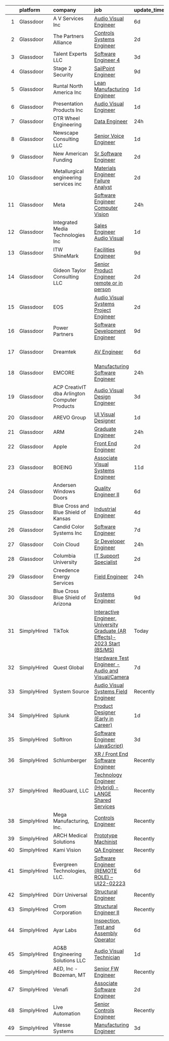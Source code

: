 

|    | platform    | company                                       | job                                                                                                                                                                                                                                                                                                                                                                                                                                                                                                                                                                                                                                                                                                                                                                                                                                                                                                                                                                                                                                                                                                                                                                                                                                                                                                                                                                                                                                                                    | update_time   | location                      |
|---:|:------------|:----------------------------------------------|:-----------------------------------------------------------------------------------------------------------------------------------------------------------------------------------------------------------------------------------------------------------------------------------------------------------------------------------------------------------------------------------------------------------------------------------------------------------------------------------------------------------------------------------------------------------------------------------------------------------------------------------------------------------------------------------------------------------------------------------------------------------------------------------------------------------------------------------------------------------------------------------------------------------------------------------------------------------------------------------------------------------------------------------------------------------------------------------------------------------------------------------------------------------------------------------------------------------------------------------------------------------------------------------------------------------------------------------------------------------------------------------------------------------------------------------------------------------------------|:--------------|:------------------------------|
|  1 | Glassdoor   | A V Services Inc                              | [Audio Visual Engineer](https://www.glassdoor.com/partner/jobListing.htm?pos=114&ao=1110586&s=58&guid=0000018345285ea0a2f06776bddd475f&src=GD_JOB_AD&t=SR&vt=w&ea=1&cs=1_c1d536db&cb=1663312617578&jobListingId=1008129307230&cpc=4269A4BF187C94B7&jrtk=3-0-1gd2ignmbm6q7801-1gd2ignmsirmo800-2a7bfff1fc116e56--6NYlbfkN0D_KRozbKJx95I3LRYgbj09bqBDFeyQG4s8tCOB31p2DCPAHPKx1fXpC33zRnxGAag_ortyyIgN1_kFA30q0r7Mzb_nDV2PchiUtL_XdM-xdVBIE-l45PqmDeEfDbiz6qyWQ7Mjp1DsPCMuHlOfH_q5YOxX-NeFZAJavQLKEN1SICJ4EXHJB3c9HxTY2bRnokrxd6QWpT5YycTr4IC7a0ufso9tiQbVoiK0Sv5SqqPSGuU3ac7zno-LFliGikQ4_4yqujKXHHk0psuI7uYrDh-U-b2MYoj9afOPQB86iAr_SWT2uoThTFy1Fqd-xQR5pvJKKcSsW8nzMpOsKreCC6HXC8b5ldL9ys0wcc5KfuqbNtLizpTb6unR67td4BOZVBBYfYqcn-iLmXg5p27G033x-d4typnAwzIQiVXxMHBwTeZ0Yhl2uldHwb1NsoQk7S7WlTlB_jcHWO7sZ_BovY3P4aALglE1g9yQV6pSIu5Lru9HWydZ4yVDBNugAZX8vPgd5n7Mixk1FQ%3D%3D)                                                                                                                                                                                                                                                                                                                                                                                                                                                                                                                                                                                           | 6d            | New York, NY                  |
|  2 | Glassdoor   | The Partners Alliance                         | [Controls Systems Engineer](https://www.glassdoor.com/partner/jobListing.htm?pos=101&ao=1110586&s=58&guid=0000018345285ea0a2f06776bddd475f&src=GD_JOB_AD&t=SR&vt=w&ea=1&cs=1_6bb26ae8&cb=1663312617577&jobListingId=1008136484979&cpc=FF2AE9B2CFBCD1AF&jrtk=3-0-1gd2ignmbm6q7801-1gd2ignmsirmo800-ca1d792030e36cf7--6NYlbfkN0DksfkfloR-ejVfFFzaV9PB3Bj-n2NQxsth8NlLRip-SgC-t7wy7PiGNdrPxorX_ZKVBgq5gxrqgzwGG1P2QRsY-CQCWxHrBAMWtQKaqtgnqzi5SWRD7Dl91y3VAdTAHRo4QCL9x7NxUvaBR_z6JmUVNueB8kOpQyAoLBPe_-OOXPJXLBPHEzAraX-1Sz--0ze58ie9gotRSGyshxC40dTunHCS5L3pyqS4Fs9eLxc_KO5lVJUo3FEZyi8zjk33feFwA7fiBfCVv6iga_lN6jYZ_ZSqHO6obMn7gsZXhP00UcfqPrlbYPQ8wWF6p3rR19i7VH7WhjCj4-5r_BIx7wYdf0ZK8b5-DFpgTI0oCDcdUFsSc2YAJvVdFulAZQsCftasa01bq_r8-ErChshmj0SqjAD-cBN2y5RXT1kE4ZnQ31S6RuJeoIqM_LUI9BUvQFI1w1d0sdkWN7VjVdMsvzr9Qnk2SPgjmVf-HvNGaLeV5L-rqnv1jfBreZckvoifDmubNMZK8IFd114jFHpHg7dz)                                                                                                                                                                                                                                                                                                                                                                                                                                                                                                                                                                                   | 2d            | Convent, LA                   |
|  3 | Glassdoor   | Talent Experts LLC                            | [Software Engineer 4](https://www.glassdoor.com/partner/jobListing.htm?pos=109&ao=1110586&s=58&guid=0000018345285ea0a2f06776bddd475f&src=GD_JOB_AD&t=SR&vt=w&ea=1&cs=1_7720c411&cb=1663312617578&jobListingId=1008134167488&cpc=B1198376F5A4F1A9&jrtk=3-0-1gd2ignmbm6q7801-1gd2ignmsirmo800-f55f5ec6684b3bd3--6NYlbfkN0APToHrk7ILONyRglvlT3LJMO76dZGJsKlG8WQjsY8CqzJJDeCOMXQiMmhBodGTpJyjRD408nbRL1nAF-JrrKFe6dmAiou0uVKK70dHZgl8aRe7WxONW7Y4yeoV-VHBwaTYmMWQmYA_E9wqFRZ-hqeLnY-swB7yhtcE4L0kPc93NFHeimL-fPu1GrgmBSoJ39tr2TECQkdwF1sqgtx8fQaok9DHPaYbeX1qAUhCfimbe2QZbFTVIcdVD9iBSqbcw4Vqvz8-VYqEIV_-hupxDVy-RHV5gPXxkZAbXfIDtVuf0uebnUyhZtjG4ktAGna2V14dl2j9CQ2V7BTsnE31ucBaEcgRU4ohy_qcIw4nZxzEFwUR-qSCLQQNUP1VN6Dd0kyyX4dnSHqWp2j9gq0BjBu6jIi-TlIrC3WVO7GtkNFAr14ZSCtTAKek8NQlQA7r18QvmmeXbaSPq6KANm7pO5lE3AvJNvRgnAn42LrJ4c9ZTLcXOfkRBeMS0J_y3lgAEOiJZON-XDIIKw%3D%3D)                                                                                                                                                                                                                                                                                                                                                                                                                                                                                                                                                                                             | 3d            | San Diego, CA                 |
|  4 | Glassdoor   | Stage 2 Security                              | [SailPoint Engineer](https://www.glassdoor.com/partner/jobListing.htm?pos=111&ao=1110586&s=58&guid=0000018345285ea0a2f06776bddd475f&src=GD_JOB_AD&t=SR&vt=w&ea=1&cs=1_e2bc3d68&cb=1663312617578&jobListingId=1008122108192&cpc=D975E6D323D47586&jrtk=3-0-1gd2ignmbm6q7801-1gd2ignmsirmo800-ab52e1fe7014b250--6NYlbfkN0A8T88lZYuzf-YiSocU980sXMNm8VYjkAjpTeJrhsXZBo5azuizjI5jDhn4NeyRL-DWMQZMu4xJQ5l7A6741QzoSK_bKV8uZMTRXsP6FYiybRrntL91jxXSP0VTeicyFcD6kJSww4hA0lorlDb8qW9GgVuiVIoLkqh2Xe1m9KGqmL7OKOrAd9lg6m1u-1S80-wdpWYOWrkpjkrM7v_qHW4dcPDKOrhBjhnuRmZFn6x7H2eEZSY0rULqnTNTuD35bboG64aTmV4zU28nRSlepIAgxR4y19t-iFIUaaLluol3vhZ427KRQ_UDN9WAetZI3kzdliOIhZMvztUARIyZPPgTBQTdrOzBvvfBAzzjcSZ9Hs4yWrF0bFEyxamGFWWkN-dH7T5i1qhtkK-OsFKPbnyYRh7qjIKQYaoNPD1OTKlDzfwffrc0EKARdqbMpJyis52xG5-qjbJmFNyB7x_39H2ozdn3aQmw10IG8rW2z7M2Jq6sS88mEXNynvI_-X51L5_zJUbP3etsfEr-lhok-Y-EpaLO1OTsKjkoACsVvS6ddw%3D%3D)                                                                                                                                                                                                                                                                                                                                                                                                                                                                                                                                                              | 9d            | Remote                        |
|  5 | Glassdoor   | Runtal North America  Inc                     | [Lean Manufacturing Engineer](https://www.glassdoor.com/partner/jobListing.htm?pos=120&ao=1110586&s=58&guid=0000018345285ea0a2f06776bddd475f&src=GD_JOB_AD&t=SR&vt=w&ea=1&cs=1_e34a2882&cb=1663312617579&jobListingId=1008139734327&cpc=9C938E8DE9AD6C02&jrtk=3-0-1gd2ignmbm6q7801-1gd2ignmsirmo800-bca3f1a39bfabc67--6NYlbfkN0Cd5ZvLdai7cR0fypH5_WiGezUQesq24dbKuF0ly35ya7XTnX1N3U-qY1dHjj2tvc40RlTHybOKmHpHb5buEpSJRXYirjbmMWFiSsVNAdBVr8ec7WF60LdSTeKW24DEqJ3fRmXJi8aW-lmAYC1kLOQbBsNZyma60IHSnyTHDy6ASmMVQxjhNVzyaB0V-goUCqiA54ZUNv2OiGz1map7zjAySLtTMgjTG2SMYudhM6VuDzx9EtQdbvFR5S-ZPGxJsRSZYQTqC4sb4ylEqZLbNe6PXzRKSVqEwwSQiQhovJH4zGV2e8YOvPX7-RZsR4NXppfnqecFJyicvA5vfFZPpdzF37WrA4pqjzxxgvjUW1YuU1qTs9fw-BzAvlxj5j-FpWS_Q2YMx2aeZw4MRe7dq5UVyI3C_EZOqcbZUFaXUO5EeJCxbIDqxRQYRG3bXyZHED-7DSPZPCTBF6_nwkYsLmLdDHVUyRkZAY8Qm0SH5kMnm-mRZvbJmGP4ATWv7AeujiU-VZU4WTvb1g%3D%3D)                                                                                                                                                                                                                                                                                                                                                                                                                                                                                                                                                                                     | 1d            | Haverhill, MA                 |
|  6 | Glassdoor   | Presentation Products Inc                     | [Audio Visual Engineer](https://www.glassdoor.com/partner/jobListing.htm?pos=106&ao=1110586&s=58&guid=0000018345285ea0a2f06776bddd475f&src=GD_JOB_AD&t=SR&vt=w&ea=1&cs=1_de8e323a&cb=1663312617578&jobListingId=1008139747241&cpc=A6F0E0205751D875&jrtk=3-0-1gd2ignmbm6q7801-1gd2ignmsirmo800-c7d6d51eb7e45860--6NYlbfkN0DukAwDndutArnS8OT3znlJ-TW2KpK_7rZjO0LfXc6UVMwJqLdD1YJP8SDRF_NHwyxts_RCsiaT-Z86VeDUyE0hHOmBfzCBXE-SSidI87TkG3eIlDjidjWDLii0-bPzX49fxqwVr3h-RjXRUZ6oLVfujI85f79Zxnkcm2YBIb2jTy5SOnbDNyzA-930Z3QPEDAvB_HvRNZxu3y_5Ms8lE1m37ZPqmpmZslZdFeNd8UHQLFSdCZZpmOhX3TWK_aJNhIOofnFOXsdMJx63hPbQfFpqqFPeZlQ8IsMNyQKEBMjLUFQP4bLaQawySu4PcCLYcN2fpJEYtxDPw6PefU-NEjGrqV5mH7RV61DvS2GaE8gMadWkLmoD0uTiPH4hlqj7SuYuVeZU2OAJ-v0Z5sd3tr7ZfcPZqxsBaeY4Fy6n20kxlAE664_SW4-bKvdYZDS4IG5ZAvq4OowJKH0aFUkCHbmwCcBIOjyySP-z2dE6EAPqbJYerNqxppSodK7P9hpiHVOVCqScgtdMg%3D%3D)                                                                                                                                                                                                                                                                                                                                                                                                                                                                                                                                                                                           | 1d            | New York, NY                  |
|  7 | Glassdoor   | OTR Wheel Engineering                         | [Data Engineer](https://www.glassdoor.com/partner/jobListing.htm?pos=116&ao=1110586&s=58&guid=0000018345285ea0a2f06776bddd475f&src=GD_JOB_AD&t=SR&vt=w&ea=1&cs=1_03603f58&cb=1663312617579&jobListingId=1008142302717&cpc=878687325D2A5CC7&jrtk=3-0-1gd2ignmbm6q7801-1gd2ignmsirmo800-f06c1edbec61e26b--6NYlbfkN0APToHrk7ILONyRglvlT3LJMO76dZGJsKlG8WQjsY8CqyctU8l7pwUlBlkW4CLXeh66AQSRL2POvYyMnB2cOHsf8tRrHFBR2l3fWzH5-6sZBE6uQJYCkYQU46EzD4dKEr7eZdIZJDuWSB49fQaOf-LdXOmhmFca2OA88Vuel59p-9VKCbSugTAqyxCCsx8Iy4EzLbyX52KsSt0SZUOaNxG3CrCWh0cjXIGukVfM5PpVYjWA6eu6zF7Mb1CGF6tIX10Oawa1_gRgDdsYH_vzRelEj1iFCLsAVnf4iHpJVKn9IS56_mIy9MHWYUvY_BcDEgg8-B5lRERmoV-liOqREyZI4p0w24o9JCCI_64MN_uPXTkeiZThHxt5OuyMdGaKsEdRvVQY2o9lxwbjW5_54bNKpwNrqc-rssrZj4EzYi9p21DR0cuGGf18vcfS4HQqvl_SMiilAzPcIzABi4b1sYuu8BpbRHsAJEBV2lh2J044ohY9X7gMoWME37hr3NKDr_H3rRgOn956JA%3D%3D)                                                                                                                                                                                                                                                                                                                                                                                                                                                                                                                                                                                                   | 24h           | Rome, GA                      |
|  8 | Glassdoor   | Newscape Consulting LLC                       | [Senior Voice Engineer](https://www.glassdoor.com/partner/jobListing.htm?pos=121&ao=1110586&s=58&guid=0000018345285ea0a2f06776bddd475f&src=GD_JOB_AD&t=SR&vt=w&ea=1&cs=1_fd9d765e&cb=1663312617579&jobListingId=1008139926057&cpc=883DC43018083D9A&jrtk=3-0-1gd2ignmbm6q7801-1gd2ignmsirmo800-c5d8552bc7fce9d2--6NYlbfkN0BHIfC1zsKGIu0R3teaIu8liT7fbRNLaQeDQfcPJweUK3vTeD_DK7dP41a9__ZrFsOIw2Hv3MiJsKe7DCYAGO0XwS2FJs0uD7J_8ikW-QdTs_lVCKW-aCK2t6Bevur9ad6s6-T66nYyzS4g_qV1OgnEup4RBiz7rb1QWH-VHOsSvJytRAbDQVSF8ZonQNG6cR_A6sCWe-fB7P3rYfTQjeOWgIHI-scOB5dQ1SxWmzFaXyiQLAYH7xrezqH8g4DrsQ-Dd3xnFnijxihv2EbpQVU-_mUUKcGgIjBhv37hQIn2UsAlKy4WlMfzsp3R1ngOE7mPsc9BReUZ2TTBrngVQCChw-KX3tJKrUVOoM1JNuKO-YLDhaGyHgXuzK-eh4m_26tAgxFdySeXbxZuiBSlT9qx3qnUn-qglNcsw5Ud3KdwjGBJTctZGsMuFcaApCpq9zBs9hdm9-oUplksZa3eQEBrReKLtsa00YQwjoqSiFt5DElpByqHziVPGIj_loDltwBxQE4S9dM4vA%3D%3D)                                                                                                                                                                                                                                                                                                                                                                                                                                                                                                                                                                                           | 1d            | Remote                        |
|  9 | Glassdoor   | New American Funding                          | [Sr  Software Engineer](https://www.glassdoor.com/partner/jobListing.htm?pos=128&ao=1110586&s=58&guid=0000018345285ea0a2f06776bddd475f&src=GD_JOB_AD&t=SR&vt=w&ea=1&cs=1_a0e6c60d&cb=1663312617580&jobListingId=1008136930117&cpc=39A4E8CE329AB187&jrtk=3-0-1gd2ignmbm6q7801-1gd2ignmsirmo800-911757b8bd4b4e48--6NYlbfkN0C2BFb7Ub2YUp4strrym9V3pWtjyRKtgHKt_kMzkewmGGJEved23y_kY-GSZp2akmPHQGf_sqQ9T7l9enCe72TpNrDEMVABugLuHqt7UEMCUq49GGsXZFh7ER6s6k_WIPEVrRpJEoBk2albyXAqnaWLI1VTWsSmJf9OvNfB_8vlohAxXd-rhAU34JGQzmXnZINT5CGNX_KWRgfeYH2sJzO5EM-AzEVlje3S4ZOp3sVrYjgaQB8k_cq3pKyALSOUPKEOFnk1BWo-n321voR97MVKGP4BtFponpW_Cwpvqil4rooICCTLSg1TZds4wvCRTsbCU5wUy4APgxA17Z-wli2idW12TI9FVJB9AVsAHBm46aLuXeD5jYLOYj-XmENgwajn-qJSVJmMaZJeu2t3WlG6LChnSk9KF0k16C8GDMZezCg1H2fF_gwzn1_mx1da4qIugjNlp_SyzXE-WA1nZr1yTj2lUb2v82TCJ17-crEs4Fnl48GVNgQbSsH34zWB6xhLXuKKoA-ufw%3D%3D)                                                                                                                                                                                                                                                                                                                                                                                                                                                                                                                                                                                           | 2d            | Remote                        |
| 10 | Glassdoor   | Metallurgical engineering services  inc       | [Materials Engineer   Failure Analyst](https://www.glassdoor.com/partner/jobListing.htm?pos=129&ao=1110586&s=58&guid=0000018345285ea0a2f06776bddd475f&src=GD_JOB_AD&t=SR&vt=w&ea=1&cs=1_1a098b49&cb=1663312617580&jobListingId=1008136727428&cpc=BBD63848FB84346C&jrtk=3-0-1gd2ignmbm6q7801-1gd2ignmsirmo800-fb0a70ed8939e296--6NYlbfkN0BHIfC1zsKGIu0R3teaIu8liT7fbRNLaQeDQfcPJweUKxynNxS1I3QAnlwsrwmkpKWS5rREaoIAaDJfT9YU9kC7ouXimAROHKLl2pMp-9lUIfFQaxUkeBmlokzOpspGC7sdsuGNJLt5nrw8SxfzYrXlvHLqOdyzz1kAi_cXcNNbDCyewX63_ehF4jlLQ_pzQwI8bU-iIlFLxaNBU1RYe3Y1Isnl7xs1UNNna6fKw1__YM0P8CiGV45wLtp7QopA5p36BtjVpO_g_aCyvZKpYHoECz7CZ6i21NGA_5Gg0qD9hsLPr5htNSDfW7Mx-98yCwNZKhpG2mgJU1XwXzL1KPhL652QI1rXInSaZxonL2dr2B2pGwW53od2alao787ORcety7JYbBPEsMbkjDTM6v2VheTKO-2moGDbSSM7vwm43L3PRHNyBDzHyOLpVKDL1wwAxDab81JypIleQMy7hqv9HEQg7bqzBiAVfuwPUcDvXRNHcD3RvwneSv2qT1pv3cw%3D)                                                                                                                                                                                                                                                                                                                                                                                                                                                                                                                                                                                          | 2d            | Richardson, TX                |
| 11 | Glassdoor   | Meta                                          | [Software Engineer  Computer Vision](https://www.glassdoor.com/partner/jobListing.htm?pos=130&ao=1110586&s=58&guid=0000018345285ea0a2f06776bddd475f&src=GD_JOB_AD&t=SR&vt=w&cs=1_9bba3a93&cb=1663312617580&jobListingId=1008142762144&cpc=75B6770C194DCF89&jrtk=3-0-1gd2ignmbm6q7801-1gd2ignmsirmo800-61579f315bf37275--6NYlbfkN0DYl4UJW4r1Vl7FEn6T9F-rD9lpC-0oMJVSiWjK_MGUd8e8cHXcpv6KPyjLHZEfqkVgVCssgQfI9k_P6BFMDfvlSJEKDeaVNQFxludeMnD3v_542Wq9x6Sbxhua_yb756SiwYng5I6i1QZVT4bZFagxjIif_As1C6jyjrJ1kqs97KeIzIMh-msc5TqlALOofKlgpHgOAsGyyZNlaQP4WDqZNBgxuf1rMY-eefdrvdYZNuwzvl5eFP7uII60REmuZilHftKaxYGyP7zorzfn97VJ96wtq---kdoDBkBNS3xQdgqH4eaSFOUVCWg3fBy1LYJV-cg9vdSO1q1Cp4qoqPtdFoMsTzNQ-_sdiA9y6Effjy9JQ3WQ8H2_hB9EF9uRF2k1eVMWaC84yNIPCW8vJois6u3zf1--t2VCZGpMCQkL1LTM9_BTO0jwlqNAXa1cFwJafCsdsZM510oUOCe1hzFpFicEsVb6myjsH5VKG5Zs5UrfV3-ey9AhFezten6r96vovyYu22x_oiEmFNR0t-kQfDYvnx9GPOxvH1ulvB_Qo0j1A_9A3yOpJkKLljFG39sdpICfkgR65q7E728FQjfC8AQlZ2TT5aYRYCaJr04qMf39TOgRvufMzP6-eLsLBNET7i2qc1DoMpF4igYmgsGZroYzMZgd25cyqKS01lJpmLGSy37TnYAnptFZpZku8qc_XK0cDmKFpRWBSDNIEjCkO3F1yC7_CKSwd9SQt75SdFmU-CX1mDtVcOyZ4Fz-EnQTTmnhGknkYL1AXhRpTeBRXWGuWZFGzWFBXXsqllm2a0NRVvUIkkYI-Xn8RUt4Vi78CtYrh3Ri9pmoIKUZobL0ZzAU342L_QheN0ii69D4aC0qat3blnwMJ7S0qsbnXwONN31eXa6P77KHHu_si_TTEZsvJGP6JMg52cHEwZIzEt7KeW2SbD2NQDRsD0UjuRDUyDU4HeHWdC3tDsW_Lwno9ixdZyF2WS7IMo6q8Zz6eCVyFoKQ8avxBfyOH6BZYnxdwHde7v8xAYqi0TuHrNGTTu0CCOYLjCkXjeYMzv1tjaM2Q9-h2cmNLRg1lRn54bc%3D) | 24h           | Seattle, WA                   |
| 12 | Glassdoor   | Integrated Media Technologies  Inc            | [Sales Engineer   Audio Visual](https://www.glassdoor.com/partner/jobListing.htm?pos=104&ao=1110586&s=58&guid=0000018345285ea0a2f06776bddd475f&src=GD_JOB_AD&t=SR&vt=w&ea=1&cs=1_917679ad&cb=1663312617577&jobListingId=1008139361133&cpc=CCBA650747E70D68&jrtk=3-0-1gd2ignmbm6q7801-1gd2ignmsirmo800-ab4f6b5190b22112--6NYlbfkN0ARxQ5OeCi_BiQ60ZBD1SZrmYkd3soRO5duZcUrDW6pGFCgx2K3346tHM0Gy2XsIqUqahwjGH0fAEf9lDtJ8pmrS5DcN8JnlKv3FWd1iu5Gini3x2ZoYAgnSKSJ80Jq76Qt94H0Dbl66Shz00LDcFgPa1kEEs7bY7YTN14pbn9mdaYgXskYE77heu-H_jK-BC4t8w74ihzk_hx5Y8w5wej6vVyzUGSOTBCgkWsQN3lepTzptJM9oKGVRIcGHMvI9okjnE104jK3uOWR50HZUzM_OTqmJt49pmipociEG8O6qwzzdf7fNyfXgMpIrMNp_EiHIarbkRLAl_tLYXN1qiOAw6N1TpzKun9agytc7fgtSX1j2RTFyPuUU1MmyXPz99yrVYBCZm6LMcWmPBS4uUfeRtb51h0JTRWCLaT9reDE7vLXRQAHd8YUp3-NwoWfuaG96uskJ-NxitEqONn96t67C_jnPZyF4gmoBfv4Zn_amgpqbEvU2c9DTnESuUA-HdX-16BXc4--ig%3D%3D)                                                                                                                                                                                                                                                                                                                                                                                                                                                                                                                                                                                   | 1d            | Burbank, CA                   |
| 13 | Glassdoor   | ITW ShineMark                                 | [Facilities Engineer](https://www.glassdoor.com/partner/jobListing.htm?pos=126&ao=1110586&s=58&guid=0000018345285ea0a2f06776bddd475f&src=GD_JOB_AD&t=SR&vt=w&ea=1&cs=1_badbdd79&cb=1663312617580&jobListingId=1008120376192&cpc=E509DD49A6927373&jrtk=3-0-1gd2ignmbm6q7801-1gd2ignmsirmo800-44c0b17439326c17--6NYlbfkN0DdLn5tXN_RiyJSiFodarGZFJKa8s6F6AK0THPBWp05MWFlkDe5FfH8VI1yTda2cv7r5i21vYl6A1-saS5tN1Q05MKCOARYjNPlpk1tyj7Y9sIEQGFgsN8MFSpjXA44-pStfchBBTaaSNZbaSENCGpvlKMqk9iIdO6qAWOpK2-AKZDH0dmNZ2i4sqPP4mx_wAghbw6qrtpLjAygGkS5CYcy52OWzxbs8frKdPx6FAuGV7IbbgJ55SoSGK3X87aOllAbOxQNthtNRuV5Vat63nUWXl2q-161PNT58RXJvSgBPjwqhF_o93eyvP6ERuHnZMf2Ob2ER38fjuwsaXnQTvF5DeGFLUWjL7E6_sgSsiXCNN4x6Qb-qXfneraOD1KE4Xf-ySYCRRW_Lf876i3IwZ1mLjYCcMLUBBBNY0i0Z8r7nUB9fHY97ptQBubN2ECy0TGRB09mEta8ghC2wTGtDd8jbl4Ed5afcdyYZZz9vdLBCBc1yieq2ZQdFUYI-kB3gWY%3D)                                                                                                                                                                                                                                                                                                                                                                                                                                                                                                                                                                                                           | 9d            | Newburyport, MA               |
| 14 | Glassdoor   | Gideon Taylor Consulting LLC                  | [Senior Product Engineer  remote or in person ](https://www.glassdoor.com/partner/jobListing.htm?pos=113&ao=1110586&s=58&guid=0000018345285ea0a2f06776bddd475f&src=GD_JOB_AD&t=SR&vt=w&ea=1&cs=1_52b1865b&cb=1663312617578&jobListingId=1008137953336&cpc=117F6BB3C9C96699&jrtk=3-0-1gd2ignmbm6q7801-1gd2ignmsirmo800-00c9eade5a4053a8--6NYlbfkN0BxkLIcfe0oqaYINownie861a0BJtkzmJW-WyGv8J0JYDbpMcxnd0oD99bFsaUlfYOQZdc8J_npvZ3yodIRPJU77tYJfB5u3vrKZ6zcU5hbGyNj6P-QINrL82crm5eXCBtOeWW7dU_nRWB9DDeuLQRqq0xk9mBSSvMACNHjIuDD-kVF-EIy42tHVDewHNGEq7dNweDZY0XhEbFbz_tGn4bGq4fqCAPYWONqPrud3QOrlAuLPqpswh6Gt0dCJ4CgdcBt9qMDl9oggZAHJp8D--MrSjRflvO_qwdaMkRvB-Zlbqj7XyaYPV__dourkN1K3RFnCSgeDWc3uhYvGfcL0gnq3zN3odpG2FKwsZpJhlqk0EBPTBFQlYHbOVp6epYr-KGiVFAmtS5bnBYqsQQBMPJ6Wwssr9xEnR9KGIrFyWoCKxMKzMjCVVATsRqWeMsmf-JY9Rqvq8bIF50UeApVPnq6aN60cCQW3DRywYne2pDs6Kxn1UdLNf0tl9hVm_EDypjc01i-xsHT6w%3D%3D)                                                                                                                                                                                                                                                                                                                                                                                                                                                                                                                                                                   | 2d            | Remote                        |
| 15 | Glassdoor   | EOS                                           | [Audio Visual Systems Project Engineer](https://www.glassdoor.com/partner/jobListing.htm?pos=115&ao=1110586&s=58&guid=0000018345285ea0a2f06776bddd475f&src=GD_JOB_AD&t=SR&vt=w&ea=1&cs=1_88e1eb27&cb=1663312617579&jobListingId=1008136840642&cpc=A65DF3A704A48F9B&jrtk=3-0-1gd2ignmbm6q7801-1gd2ignmsirmo800-4ef2b9dd316fca73--6NYlbfkN0CPuFK2nZOxfoNNJY0Pao8GxSWpION7uy0983NRRg9RKDewEfDB7qPLIZAMCI42lkd6N_5WXGdFnNbFqM-OuPYduSEK7o68pabo9_EIBa41Jv1g-JMA31s86jHCmmTm4qW0k0SSLSSZkgOIsfOv_fT8zZqsWcdhBTXnPdv2DiJ118snvTZVU_FfPw6Jo1PBFl0ONfQDlafjmkkb479BjRg8PF5X6i49XF6agyKGBlqQRZ5JqX8Z49aZgID7LI4KwtkJ2IqaD1wW1uS6G_YXJQOBX4Jl5C88jsVRkAp13itlWee-8UlYcHFbUdmGbjBJkRQQj_o0O82Ds0oGttnlwQaNUG-Qg-Oe3u92FJ-MibiTU4gm_myP2KD8Mf0anrPGXkQhdGboMWjiWtNLTEOnWdqCG_yF-sBDkmsJWJVuKGhkVasmColR_X8woMROenlTMdCKJCV6GkkGIw%3D%3D)                                                                                                                                                                                                                                                                                                                                                                                                                                                                                                                                                                                                                                           | 2d            | New York, NY                  |
| 16 | Glassdoor   | Power Partners                                | [Software Development Engineer](https://www.glassdoor.com/partner/jobListing.htm?pos=105&ao=1110586&s=58&guid=0000018345285ea0a2f06776bddd475f&src=GD_JOB_AD&t=SR&vt=w&ea=1&cs=1_4bb3324c&cb=1663312617577&jobListingId=1008120869642&cpc=9D1C543B31F9F76B&jrtk=3-0-1gd2ignmbm6q7801-1gd2ignmsirmo800-297563a73a778cfb--6NYlbfkN0AS3oPsAAmCngCu4U51_2RxXyfS7TdWOFtWPOafNW52Iz1HeQVGuvsYhOTRnkdDf2J4R3A3SdYIMSQEf8kbKJrJ1tVY4EDC2UIDkbfMMQ9906ui83gB7mxnmz_9kTti5bYpmfRgI9P8vPdXGaq7S7sFtpE9jyP96Uw3A60ReTpw1pOM6wXP0plp2ViVwarc8a70xYPhn0rcFW2ieNqNgzp-Ux89AEqm-BDKtwnHA1uCTjRSQkxfN2jrCrlYUHBzLHcxT_NYfnuji4vZcUfcy43DboyLxJ_IsgLnprny3oZN-HAI0prS-NbwqL31qMNMzph53F-u5B9R8IZv7I83uw4PHz49U0m5IEflPgOF4n-bVvmVLU77J0qfRFo486ZkiNIkuu0JVNmdLY4wyChRv7ZnFXnbqZspM9Fmm980BqfhMiCItgkX2rdGylUInhDYVwMKdz7zfbFz9aRe4tBRQBIKNNAZTIaXzQ19cbefoszzLzoxhD5P44ilHk1qkoticHSoW6QoMl-8PmEFH4osaj0M)                                                                                                                                                                                                                                                                                                                                                                                                                                                                                                                                                                               | 9d            | Athens, GA                    |
| 17 | Glassdoor   | Dreamtek                                      | [AV Engineer](https://www.glassdoor.com/partner/jobListing.htm?pos=122&ao=1110586&s=58&guid=0000018345285ea0a2f06776bddd475f&src=GD_JOB_AD&t=SR&vt=w&ea=1&cs=1_21ec546d&cb=1663312617579&jobListingId=1008128319710&cpc=88C71AD61D38E582&jrtk=3-0-1gd2ignmbm6q7801-1gd2ignmsirmo800-e93c37cabcb657c7--6NYlbfkN0DmE15CTgcGMh7aLs0K4L1vkmWCYcqqPsBCfgDMCdQhnIn6a0L3CsQ2TclzMHLDmuF0lYeriLsHxtx5mC1VtgpyoJLsD0nia0jpi02q9IkZ1Hea-vLCKPei7KEfifH_Or2U0zp0agN8V4Z8IpLK3I8Pr8m-A2nXYmib-vmheUeb4WB-wb7VMGrI0SXX9I95vbDduDvEbdUrMEbBxLJbfq-6erL_u3IvsghJ5BK6WHwYR1jkPLB8dbCOKf87pSoTNvoR6UuvMvU1-rzWg6mwHH7PMaWHdhmIq6cDQXrZS9D9_zD4dEsvFyhsIdMH-l1_kDkMcKpwVPqst70JEkFWi0-zI0EFJ6i0UeWaSLPUxhvE4alPmQzDmpyh6VZSTyR7O66IrYl_wAjBSx_bZl8egj8sMOUVZ8zmpRZTugZIYTm3f7eJojlzZOUFFvE-5wnwobp_D-MZrIkYkR8w8I-BQZOknjJID4w32DWVVPNoGS_6LJ2ydsfn7PUJ)                                                                                                                                                                                                                                                                                                                                                                                                                                                                                                                                                                                                                                 | 6d            | San Francisco, CA             |
| 18 | Glassdoor   | EMCORE                                        | [Manufacturing Software Engineer](https://www.glassdoor.com/partner/jobListing.htm?pos=119&ao=1110586&s=58&guid=0000018345285ea0a2f06776bddd475f&src=GD_JOB_AD&t=SR&vt=w&ea=1&cs=1_7958667a&cb=1663312617579&jobListingId=1008142672676&cpc=FFA730268E216A27&jrtk=3-0-1gd2ignmbm6q7801-1gd2ignmsirmo800-7d94a2a9171890b5--6NYlbfkN0DPtK1Tt4MaF0vg6-jTajUIUyXdvN7hKsPXvAqjnu4aCjCUfCmPPqpGMsKhUiVzMONUIkisjKx2P1xm11Z1r-I01Zkflv3TQKlHiJR9vtpI3F17ApMonD7AryDTWFDGB3xU8cnGTFOaAni855GASUXsRyqMCTeyw4MdoxDvMMvglua2fisVhZNM_lsYMWImOZ36QBtCaVA5K8wuDwsr9IQ2f4xiOJSEy-eQvfT9yTGrWbINzTGgckzlPa-I05mRpoQcNDntS8h171oygW4mqhFA56AHlfX17GSYstBd_J4_uguh6Fj4LepoGNRMEgdub4HmpAQgOp8NpfwYwX411hgCfprGodPPu-_qTPGIhiZb3jK-T6NqjIeLhrwW8XBP2A0sagu0NTc7Gu8G_H63_1uyn0Rkr1_zgJotuLnZIXZiJ3o8HZBHxVpJJlbpyN-rt7kCjsq3F31VF7m6OqzASyEUR5jCGjBeaNC1VefPbUyFqSQonPhtUK_hGYDMfirJk04j1CLkNgNydA%3D%3D)                                                                                                                                                                                                                                                                                                                                                                                                                                                                                                                                                                                 | 24h           | Tinley Park, IL               |
| 19 | Glassdoor   | ACP CreativIT dba Arlington Computer Products | [Audio Visual Design Engineer](https://www.glassdoor.com/partner/jobListing.htm?pos=107&ao=1110586&s=58&guid=0000018345285ea0a2f06776bddd475f&src=GD_JOB_AD&t=SR&vt=w&ea=1&cs=1_f51e9b11&cb=1663312617578&jobListingId=1008133889447&cpc=93E38780B6DA0368&jrtk=3-0-1gd2ignmbm6q7801-1gd2ignmsirmo800-87a6c70ceb70d479--6NYlbfkN0AxVP0RIoyxo1SC0YQSoS5eZrDZuYKD_VQPSAwc6ExuF4ild8vIemN3XsgbuLOdflE6XvLkPjzrgf2GFdpOAPSllgYSRPlkLtdgYTyZ2dkQH3sjGTbK9jLk3jS6-l5ZxH-jUYvOmJgGDjnaupmE46_LX4awuvx7imPdype28nLAQ0s05MRADPg6ZPY89fozAwyYbzMeZ8Ru9faPaBLWkEwQ4ygwaNLe4b1I3cSfQiTXxoKkU-plHyv5H5c6PfCSbGuATml8cvZcz6WalmxukZYwNWmvHzdAyU4UtaEgws9fTwQeXKoZT5r59dExAYa2-6HT09qelUe-MwI4t_QDWt9ZcA98V5mxUYxpwUN7Fs5SHORHBJgOA-YavoeF3rolmjYf8uTkqBV0g_WccsAb3LCFPhkN5-z5YU5mFcr_wQxG-WaseIiUGzkIxx8UKlUwJhC3inwau2YP7Ti6P7cBRboq6RgQqYLLCRyYyGAHZD33g--vncLieZ__nBXGIveaO6wE_1MzIu4JQQ%3D%3D)                                                                                                                                                                                                                                                                                                                                                                                                                                                                                                                                                                                    | 3d            | Buffalo Grove, IL             |
| 20 | Glassdoor   | AREVO Group                                   | [UI Visual Designer](https://www.glassdoor.com/partner/jobListing.htm?pos=102&ao=1110586&s=58&guid=0000018345285ea0a2f06776bddd475f&src=GD_JOB_AD&t=SR&vt=w&ea=1&cs=1_308e2f47&cb=1663312617577&jobListingId=1008139782334&cpc=8795CF9063CD573D&jrtk=3-0-1gd2ignmbm6q7801-1gd2ignmsirmo800-09cb5fbe91300c7e--6NYlbfkN0BCLW45RZuRc772PykXY_iXs7CHdsEvuP3whbuRYvlLzUPBgski3_CRPHCklom68OsOg44Yj3MDtF75NEExsJSqVGvHT9UJ3TsYQpGqoA--RGO67Dbf5as1BcATX9IQbrsfAbGz9pAsupXmp9GdshoA5iLPOWqjSwjItMdoRnjNWhjRVdnRKu356wxDDya7Tr2FL9ZnpQHH4rJ6UYMV78Hmvopk85qS1YDnNcRfDGQ2ELSiqwo-SVm9yImx0NycB_0fzpEzQJum57l3DgHAHQLiX_jBzon-wWq7EC97ft0C7SauHHz2qk19liAd3ciXyNUALXxQVh3GHTzgXMMJCY_lGLiq_zuZYFIA6SAdch-Q2X-e8vWMOCTEZ-S59cX4aMq25mPPv1GfL0PpZWqbu0U7lzcGAr7CT1e1NTxNjq_mJ5RfPieeu7oU78L_NGzDlbkfK5gn9sAR_ngjD-Oajiw2KXWEd9H6Gi8-EMjq7tVvYuuCWTpr9s7HLfhUTsr-Qtj0T0gu_1V06w%3D%3D)                                                                                                                                                                                                                                                                                                                                                                                                                                                                                                                                                                                              | 1d            | Remote                        |
| 21 | Glassdoor   | ARM                                           | [Graduate Engineer](https://www.glassdoor.com/partner/jobListing.htm?pos=124&ao=1110586&s=58&guid=0000018345285ea0a2f06776bddd475f&src=GD_JOB_AD&t=SR&vt=w&cs=1_5af3701e&cb=1663312617579&jobListingId=1008141994999&cpc=0FE1F5EA2BC84A01&jrtk=3-0-1gd2ignmbm6q7801-1gd2ignmsirmo800-ac5b07f227ed174e--6NYlbfkN0BgJnowPS_nFa6JvbNw1Ud-JjG_6nenis8YkFjCtkUlxoHXLw2_bm5yT8xmAj-JAcWUfbGN7nu6-LhRgIT1mEfb-mWBXood-v1rbMSNgrtKXebde6rqEIpGpDwKOcYmC8RVNHVSyyFo399m1Fo1y67MhqODRdbQxtbjl_mfn7bUtXWE9QAqPfKq4_7Yya7PPo01qIioyqoy8BpmolqqzsrGjBkl_lcJhY98h8tiIWiTBLeTMzPhyFjU8EPf-cpFW5lx8P-NqiaEGL3eU2iR5NcI7WkdHpl6325S8GRto6d77z-eH6FJ_vxzmgyEAbuiRqAO0l2mDh8Q8JzDquPHKIhCYuDHNZiBp0c6T7uQqKuokZZmWaWViFIvsO23LJVtIcE3UU6-xaxNm6pJYHMd6U30LQg4U8Wm0v8dOUEo7pZqWFUgEMrR9thAHwD6JQLS_tg%3D)                                                                                                                                                                                                                                                                                                                                                                                                                                                                                                                                                                                                                                                                                  | 24h           | Austin, TX                    |
| 22 | Glassdoor   | Apple                                         | [Front End Engineer](https://www.glassdoor.com/partner/jobListing.htm?pos=127&ao=1110586&s=58&guid=0000018345285ea0a2f06776bddd475f&src=GD_JOB_AD&t=SR&vt=w&cs=1_8eb10f62&cb=1663312617580&jobListingId=1008135855772&cpc=F41FEAB56D215062&jrtk=3-0-1gd2ignmbm6q7801-1gd2ignmsirmo800-5d7824a13151fa61--6NYlbfkN0BvKrLyj5gPmtZO9T8euul8TCxuuKNOtzRJOomxnwSEodTz2Bc-sPZlC5mDe-NOaJjhdP3bz6mfLQJ91K7tBE-y27bWa_X9lEXCL_UvqGjwHmodBnxXP3yh3urhNWf2g0RgSzL6i2IsEvlehhLVOutBytH-uLlpIBBLxBUcZNGwOB9tz0yjv9Vsl0kSPvL_8WzU525XNMzEn5EnDrC3qpSCtXdf4GFecduIZBoJVOp2JBHl1foGpd-prPA3TC1S5Qcy4ekN0-rGywOP82-lgdeK9aYSRPQa0ivpX3xvzwyJoQP3dUYvU5y2qHreZ0amaVDoW5E-jCMqDBdffk7vUSQb1Rq4EMvdKkg0CSa08iJA8ziOMvCWYeahVwKZHaJQ1oS76lyrQ6Yy4rCz9r_aXoA2xlQMdI-BdFvqv96w04U_p6KAHtKJPh7fCwxyCdpEfVz4jO7z1Mq6tjmLL0EDGcmk1O2IzJPQaJDeXSJCcZ0RDbLHM1RBsPTrEHQhN2EfEbn71rYHD00wRSg1I3edyC6FHiZz_tdHxnyBzZBWES9SI6OjFWFrEIE0h7-Sx80L5_fjmlrNPtGD5BlzFqxsI43kekwZrauPDtvQSWfqJrG1jVMl-JZuLIy_00eC3mHFWpsw5ZFQnNG5CKw3s2cVTEkcTbWFMBys1G04sP6RofJhJcBgioyUhYy_b6Lz7ZvQK0qulKuuLueYdrvCPoaXB-lnlhguC7ZJ3E-sj05n0p_TGjSJvY0kEmOKD4JBYHU1OnmBRseiV8ZWF-aqL8BQoRGm_mO-NreXHfmuMYxff3CymeMp2PgpAVDBikateBduFFZuCrDDANSVXL_ALd3JgxwwMkoaf9GyGHN9MksbbBZbqYOhC9qk9aTcK5tacTstdhZsQt7DSIvQpbJiKexw3YUALKcBCEl_YnBGyXF0PE1-RQWzDs1azegX8B2z5tJZEww%3D)                                                                                                                                                 | 2d            | San Diego, CA                 |
| 23 | Glassdoor   | BOEING                                        | [Associate Visual Systems Engineer](https://www.glassdoor.com/partner/jobListing.htm?pos=117&ao=1110586&s=58&guid=0000018345285ea0a2f06776bddd475f&src=GD_JOB_AD&t=SR&vt=w&cs=1_94e8b553&cb=1663312617578&jobListingId=1008117325555&cpc=967BF0C4231BAF98&jrtk=3-0-1gd2ignmbm6q7801-1gd2ignmsirmo800-dfdd83bed666b00b--6NYlbfkN0BddK4H-tsabPiX3BvkwhvbvP4OkLNzlRX6egXJy9Hb11ERhvpR4KXHN3-YJ1CHJCLoDqKwL-_pleygcEkoU2GItkRaNa_SSeMINdXIaI9hp_v6ELuikY1hI8_vaBm7BRCZ9wqoryMnCoCeOi3ty7EhYxt3PBBfLHt-X2jb6bW-E9XgLZvhJXdXvQufa8OF8K6Qjd5FmQfWnzxhs5Xqg3UWmWk1XuOlHrHLMVWJ9BKxY-tMXw5ewXzyGtDZAaOKfv8Y52bs8oSY8BVnAhYtdSO6COVqM6WmpM2ca1lCv42bUhKJPuW4CkqJdT3c8RHFFFZ-WTnyK1b3VJspd47UIDkb5cuVwfusPV8mExoyeVKzdC-gSznGvwDol8WsBcwaMNZT3OLihX96MTHWK_l3ByLoph7PjAE3gMshq3DJiK2_TvAJiDObJN9frvNahvaH6Jo%3D)                                                                                                                                                                                                                                                                                                                                                                                                                                                                                                                                                                                                                                                                  | 11d           | Hazelwood, MO                 |
| 24 | Glassdoor   | Andersen Windows   Doors                      | [Quality Engineer II](https://www.glassdoor.com/partner/jobListing.htm?pos=118&ao=1110586&s=58&guid=0000018345285ea0a2f06776bddd475f&src=GD_JOB_AD&t=SR&vt=w&ea=1&cs=1_9831a68b&cb=1663312617579&jobListingId=1008129838216&cpc=E12678FCBA555788&jrtk=3-0-1gd2ignmbm6q7801-1gd2ignmsirmo800-6908198269f6d7f1--6NYlbfkN0Dte28aQAfUpweqhmo21E9FsAqBBZpsb5Q7puxuCGpXvSZeJQF0NLv3oLg0VSr6tJKVYRt9LQiOqAcV8avC7YXGdkUwLkR0tPy7PDBhwF9sOMyGuZcC2U2IcltWrudZKhp_uV38v8eUDPwwc3Z3e4gmtVGZTPq82tibJUCVMmtsyRmVqwWKyM9y6matUERBwi1dysBXGajLdl_7j2-smlvKGfTBFpxFkxrlYYzFq4YMyZ-oWgFMRkoDKClOB_VFJUcVCwn6Laumaf_ErINSXd5OHVlI2h_1_BcBi10qVZIC3UnnfIs2BMLDC5PMJ0VhLlL_nvTOHifM7RF_hX3IgfPJ544KRdcDS-r9bv79AOkYIlmitxqVq9sPbj7XypMtXvYtxSLTLP9w23KYG1NJPlGGBoz3VX1tlF6jOPG7Xu1QryT6i6lGtyfX-8piE-6qndeUdeADgU5gpBSMCLPXXk5J0Xi0l8PTsL5n08_LnpuSr5gKOA2mj8gA6yyVJftFxwg%3D)                                                                                                                                                                                                                                                                                                                                                                                                                                                                                                                                                                                                           | 6d            | Des Moines, IA                |
| 25 | Glassdoor   | Blue Cross and Blue Shield of Kansas          | [Industrial Engineer](https://www.glassdoor.com/partner/jobListing.htm?pos=112&ao=1110586&s=58&guid=0000018345285ea0a2f06776bddd475f&src=GD_JOB_AD&t=SR&vt=w&cs=1_cb44a270&cb=1663312617578&jobListingId=1008132503825&cpc=8DC11E556441A3F3&jrtk=3-0-1gd2ignmbm6q7801-1gd2ignmsirmo800-7e5499fc1b33bae5--6NYlbfkN0C0fM3cAMPIJxx2YJu0-54AUzYyvdboEQAVt4G_xOBTWEOaDebnHlkXFTc2Kq0ZccR1M178eBQfexB4YAKac-VonEugKs_EoyjLGDnv-xh89iQaW8yClkT5kRT0Gwvy0NPy6EiRNNDzG4qHPcAZfmO_8ytzKSWO_yQ3tYlXdXbivxPg5P-N9vyPbpzRXVvgjv_-aaHQaeYX8OVh8aHO4YHubnA0M0cAmGiAYCau9PiN6oPSVkELkF_8lQB6qhyp6GWlfnf9r5BH-pU6MEeMt1yxD4JgnBBIStuaoZscpZuSgCMGghRiNflIfQlBPsahj9e1IIOv9pn_rC4G2minv-1SuDBGHvlX0lPX-b1lPre6LfWBEW96cWzxz5UT4Bo0r3Sw7x8WhVKnZf6tuQOb9LT5AC3mjYg1nAvvC35BYE87TXJ4Z6nX70cIEY60gvDqftQKYOEInWIYM5xg5y0e__AXpMaIDwfQyePzRJIHiPQkGPCmryhK7AYyp-HY2POocxE03AWRTptQv6hyPvyAA32flkIziMFqOzqlwDEllKGCbGJTAnUJYx2d9VieujLP1BWkD1izNE3IRIkpFU2rM3gu)                                                                                                                                                                                                                                                                                                                                                                                                                                                                                                                              | 4d            | Topeka, KS                    |
| 26 | Glassdoor   | Candid Color Systems  Inc                     | [Software Engineer](https://www.glassdoor.com/partner/jobListing.htm?pos=125&ao=1110586&s=58&guid=0000018345285ea0a2f06776bddd475f&src=GD_JOB_AD&t=SR&vt=w&ea=1&cs=1_a085c5ce&cb=1663312617580&jobListingId=1008126255349&cpc=4269A4BF187C94B7&jrtk=3-0-1gd2ignmbm6q7801-1gd2ignmsirmo800-e03e88776eb5679f--6NYlbfkN0AS3oPsAAmCngCu4U51_2RxXyfS7TdWOFtWPOafNW52Iz1HeQVGuvsY-d6okVFkNA0vB_sjWiXU50swVJjC_WHlFeB89AAGGAlAdgqtv-MjBBw4TIP4MYGg3tOE8_TpF4YZxQpvHmqbavdY-prkeDhRTnfTzhI6lZ-I4O5nVA2Rl4rqz2mtFlQ77sRK93Dct9mDH5X6IN_OkPPZcYYcy6-idRdL7ZTHQ_FdAbS6Yi4TC2Vh13IBpiLoamShpCkWFA7ob5BYqCiTPCYK0Zb_isrW501lrmmUtNefJHjqtUhaErmcCkEj5a1TLV6As_PjUJtjDLJLjJZkK8lprI88Py9xXjlgMf7bAjJMAWwTWisaR7FeewFwROJItJP2TW8kuFFfYBtMe0XOFGlcdYXP4xEn98u-SoyBYSlsGuR7qMchV3vA5NB17mRfHYGbeLE8HEgDpbPj1jSoCUWTHcbn728pWkk3SB9HyxPJ6U4TT7rtMhFCRt8D0FMyM74s505azqM%3D)                                                                                                                                                                                                                                                                                                                                                                                                                                                                                                                                                                                                             | 7d            | Oklahoma City, OK             |
| 27 | Glassdoor   | Coin Cloud                                    | [Sr  Developer Engineer](https://www.glassdoor.com/partner/jobListing.htm?pos=110&ao=1110586&s=58&guid=0000018345285ea0a2f06776bddd475f&src=GD_JOB_AD&t=SR&vt=w&ea=1&cs=1_a8d48940&cb=1663312617578&jobListingId=1008142946948&cpc=2B30C664E96001FC&jrtk=3-0-1gd2ignmbm6q7801-1gd2ignmsirmo800-9aa69815eeda5d77--6NYlbfkN0A4hgeKHdLyHgzaskNEvl2xXMVaueUT71iJOYpLYISQUH_rOuc1_2njnZUhHRltg_qjbyExPTg4MmEmLnP6rXYG-TpJO-Mt029Jle0Gus6RMh9QaUjmIhj-DrjlBJRUDWnkaoMC7i2RBlqK_b8MoP_fqkFxdeMdi1Qq7jCh5gjfr0-cX5vibMsC_Mki9dKGfDom1KepHSy0dBnsU6THdrRqxcwpmyvH5pnmLOsva6WL1fQEVOUA4vpWr2KS0iywy6WJ7Cj--v4fnZ6HErGUJTcg4NX-3xJLcHSuGC3Btj7T57KjTQsKDDNhueh9ZpvILPoCpFT9gfrZXtwlOr6L5RZ6Y9wiiV4RAzOlCw67tD13J7w2KKpDWA5I_WTFX_IFXpiyY9UXRAgYx-49dFpZu9aQnhSd6bGlgPrUISAG1Sq9NHSdDwgeAh6zm33I-dHQY2sV7cBOrKnCSwd_SB224kutgUagD2YebLpWpMr_81_XQrLPK8HadjAId_5kBaiUzTks_g3DJrH9aQ%3D%3D)                                                                                                                                                                                                                                                                                                                                                                                                                                                                                                                                                                                          | 24h           | Las Vegas, NV                 |
| 28 | Glassdoor   | Columbia University                           | [IT Support Specialist](https://www.glassdoor.com/partner/jobListing.htm?pos=123&ao=1110586&s=58&guid=0000018345285ea0a2f06776bddd475f&src=GD_JOB_AD&t=SR&vt=w&cs=1_d3a32690&cb=1663312617579&jobListingId=1008136768619&cpc=75B6770C194DCF89&jrtk=3-0-1gd2ignmbm6q7801-1gd2ignmsirmo800-f81bba5eb78c5deb--6NYlbfkN0DNA4h-2NU0aCuD_E59bHldmspSK4FmV76r_jAqwalR2G8WaYigboCwe-JDueKddx8MptqduSQ4zho6yEMhUlat1nSDx1NePT5EIQKGl_GgRm0ZZuY3Swz-pTOd9Iqkw1U_Ky78tzmx2Fblwq4DCEbu4I17NGiFIBOlT7YH39rg2IomEOPMI7T0lNsRCue8Is6XDiioGfqjfes1CQaZYf6I56XeTlLzkHeLWmhavkMPu4gm3g2zBLcqhg1Vf4m23qekt4jo0ATL0l9DjTKlq3nTwrsw-JCXpAi-rR60JtHAd5NUOUvhRfd0BAyuLK1d-q9jiroj9_qW917z7TkLHNfaTOEqK82NfZ0sgN5eTqHKQy55bpWsp7YVQrxVrwnGWc8tf9DUJFfSeejhR1nHPACYWPRdR8hBaAKgYG5dshePYCBLobB8fT56YO0oPOxdFWtLZlhUtq3K0yC1wAJE6455xNo1sNRvGgytnGO9qZQ12LpLAe1cKh3wadkVeOK1QEgEPVhpzOM1pnxn65_3n5JnXd7AOh59wqXnC1bqU46-uA%3D%3D)                                                                                                                                                                                                                                                                                                                                                                                                                                                                                                                                                                | 2d            | New York, NY                  |
| 29 | Glassdoor   | Creedence Energy Services                     | [Field Engineer](https://www.glassdoor.com/partner/jobListing.htm?pos=103&ao=1110586&s=58&guid=0000018345285ea0a2f06776bddd475f&src=GD_JOB_AD&t=SR&vt=w&ea=1&cs=1_a89c89a7&cb=1663312617577&jobListingId=1008143010230&cpc=70AB7DF4C657B6BA&jrtk=3-0-1gd2ignmbm6q7801-1gd2ignmsirmo800-ca1c37945a24c505--6NYlbfkN0A8sv-xtnKDTfmNcxpf96igBg4cA1iwHSPPBqzDwSrdMvCgpjhprszkrLUEIgvOfHbQqPsQiOtpOXD0KjG3D1BSi5r2VxGUoTela09vWBuE_5JqQ0bSqiq-d1tLHqjwYKL-1aXu805ioDtVJBdGmN-1kNVgvOMzdVbmHY85gjJgR0NM2RqNx2taZ3V82WIrJQQyjsFPshZz4ZFAoidQBzwS9TszmGuH4Tep7OR5aNFFmFIfPUO56NIg80JrBFAh3Ip7GcV6BhCITjm_II-etZso5wVsX7CqI8d3G6YFaaR59AqU84WBSDUHwT4XmhINcjvAyBHdksgtXEsX-sAVpsQPfHmWq3rbsNWyJ4B6zv5dB-jooHz2lgW6REtgRvZ6-ik3qAB9Jnlq7PqBmVzLJNiaAVn-mK5k_Ucujpay8ubMHImS0VXucu79PByR6BeBikMq27BmwCpv8-JLAjrAoTOTcXK2wznWsNrPmVIhCH7jGUE8t02WcoPNyDXNhfTSqZeM5AOBQnnJd7dY-VLw-sSbVqnwTyy1I5mWBR-0b_2EW4i1GVfj8WlkOu3MzThPB26vQamNXmd6J0A0J1Im389P_Im4sxB_qbBeDmCChbs3RBOR95GScbdg)                                                                                                                                                                                                                                                                                                                                                                                                                                                                                              | 24h           | Minot, ND                     |
| 30 | Glassdoor   | Blue Cross Blue Shield of Arizona             | [Systems Engineer](https://www.glassdoor.com/partner/jobListing.htm?pos=108&ao=1110586&s=58&guid=0000018345285ea0a2f06776bddd475f&src=GD_JOB_AD&t=SR&vt=w&cs=1_20d3246b&cb=1663312617577&jobListingId=1008120944752&cpc=654405A9B1E0A9F5&jrtk=3-0-1gd2ignmbm6q7801-1gd2ignmsirmo800-003866d89f210f99--6NYlbfkN0DLqNmmo9flgV4Nn7dlzs_hf6rW2ISbKAVxAmosldhlS6orrhtibbHy5_yel-av82zwLN9lW2HiSc1y24Devz1HcmiSYErVUVkEK99YKnAPVoV2kgyloD0z7EXsmfGIWNROnr-uesC1oEkOuuekhcYI73brGczpgL3eiIXj8BppS8L65bDEehukWRisEk3RuVspixEOcrSBpqPJeWfO46zpY9AEvK2mwJ8h4nePB4zwI-9Uh3W33apf9-II0AhInX0FrFrEO6r4te5liGhL0GPfPut-8bCAxw9HJIPJJWJxIokINahfF-QqwD3Qwl0lb3wZWhdAvwM7eQjggBqLPG4C97SNh-P4AKFSbfYgpwKXrR7XfMarq-k7xswL7LqXp6GwP9Ljw0Sht-l-nBPDS-gjyg3XkI-x-HwJQ1Jq8-YDpojnFAd2ITH6P4fhjGnIeAMs1GC7ex9jEvbMnUQzZBSSFR2Cn9NHAmqaspHGaqlgF5oXG07XuOQpXVxVZ-WpD0Q%3D)                                                                                                                                                                                                                                                                                                                                                                                                                                                                                                                                                                                                                   | 9d            | Arizona                       |
| 31 | SimplyHired | TikTok                                        | [Interactive Engineer, University Graduate (AR Effects)- 2023 Start (BS/MS)](https://www.simplyhired.com/job/mLU01Gj3YNnwYOUFc8bY5pAXR5BiJ0PKPNZVSLgaug-Ct1H718Cl-Q?q=visual+engineer)                                                                                                                                                                                                                                                                                                                                                                                                                                                                                                                                                                                                                                                                                                                                                                                                                                                                                                                                                                                                                                                                                                                                                                                                                                                                                 | Today         | Mountain View, CA +1 location |
| 32 | SimplyHired | Quest Global                                  | [Hardware Test Engineer - Audio and Visual/Camera](https://www.simplyhired.com/job/jbGxp9PT-5b_7GtKpKH_3IDT6kP8V_skaSNWm8qJ6m2Vpdslvr3n9Q?q=visual+engineer)                                                                                                                                                                                                                                                                                                                                                                                                                                                                                                                                                                                                                                                                                                                                                                                                                                                                                                                                                                                                                                                                                                                                                                                                                                                                                                           | 7d            | Sunnyvale, CA                 |
| 33 | SimplyHired | System Source                                 | [Audio Visual Systems Field Engineer](https://www.simplyhired.com/job/xVBqUv_Jb7WJWKXZWvKMDvPPRs-yjpNF3jAs9pIqje1SIoBa9tk9Yw?q=visual+engineer)                                                                                                                                                                                                                                                                                                                                                                                                                                                                                                                                                                                                                                                                                                                                                                                                                                                                                                                                                                                                                                                                                                                                                                                                                                                                                                                        | Recently      | Hunt Valley, MD               |
| 34 | SimplyHired | Splunk                                        | [Product Designer (Early in Career)](https://www.simplyhired.com/job/ePEUCToZKJlMUBD0XzeQsLxjE4dUAnFL0t-XzhMuG_Qt13ahW6JtFg?q=visual+engineer)                                                                                                                                                                                                                                                                                                                                                                                                                                                                                                                                                                                                                                                                                                                                                                                                                                                                                                                                                                                                                                                                                                                                                                                                                                                                                                                         | 1d            | San Jose, CA +1 location      |
| 35 | SimplyHired | SoftIron                                      | [Software Engineer (JavaScript)](https://www.simplyhired.com/job/-NOGLKaTltqpaNIhu460Nbj8kd9saGkCBFulBuPBr7tg4twaBKreMA?q=visual+engineer)                                                                                                                                                                                                                                                                                                                                                                                                                                                                                                                                                                                                                                                                                                                                                                                                                                                                                                                                                                                                                                                                                                                                                                                                                                                                                                                             | 3d            | San Diego, CA                 |
| 36 | SimplyHired | Schlumberger                                  | [XR / Front End Software Engineer](https://www.simplyhired.com/job/MFpHqPfYz7RTEiv1U611wB1tACKrL40fFKGeuoIBplYSrOCG7FXoIw?q=visual+engineer)                                                                                                                                                                                                                                                                                                                                                                                                                                                                                                                                                                                                                                                                                                                                                                                                                                                                                                                                                                                                                                                                                                                                                                                                                                                                                                                           | Recently      | Menlo Park, CA                |
| 37 | SimplyHired | RedGuard, LLC                                 | [Technology Engineer (Hybrid) - LANGE Shared Services](https://www.simplyhired.com/job/DHNuMhnJapYu-UXvgmjCS4i54UUnbucr5YRmqCs1PObuZqUV7LQqWw?q=visual+engineer)                                                                                                                                                                                                                                                                                                                                                                                                                                                                                                                                                                                                                                                                                                                                                                                                                                                                                                                                                                                                                                                                                                                                                                                                                                                                                                       | Recently      | Wichita, KS                   |
| 38 | SimplyHired | Mega Manufacturing, Inc.                      | [Controls Engineer](https://www.simplyhired.com/job/A-PuLvSL_MSX4LQRH98oIWQQrXj2TQ7eGS_jFvpYgV-Fy8o4GRfiNw?q=visual+engineer)                                                                                                                                                                                                                                                                                                                                                                                                                                                                                                                                                                                                                                                                                                                                                                                                                                                                                                                                                                                                                                                                                                                                                                                                                                                                                                                                          | Recently      | Rockford, IL                  |
| 39 | SimplyHired | ARCH Medical Solutions                        | [Prototype Machinist](https://www.simplyhired.com/job/jQUKOtMgXkc2bJICBsIF2aCNf7OmIt4fN7DEJDlV5wiEFcK_dtOnkQ?q=visual+engineer)                                                                                                                                                                                                                                                                                                                                                                                                                                                                                                                                                                                                                                                                                                                                                                                                                                                                                                                                                                                                                                                                                                                                                                                                                                                                                                                                        | Recently      | Seabrook, NH                  |
| 40 | SimplyHired | Kami Vision                                   | [QA Engineer](https://www.simplyhired.com/job/djfIQmJQkp5d4uQVc5eQDO5xchDvZeXvZpXBSCpjD7vXNYtko9NDwQ?q=visual+engineer)                                                                                                                                                                                                                                                                                                                                                                                                                                                                                                                                                                                                                                                                                                                                                                                                                                                                                                                                                                                                                                                                                                                                                                                                                                                                                                                                                | Recently      | San Jose, CA                  |
| 41 | SimplyHired | Evergreen Technologies, LLC.                  | [Software Engineer (REMOTE ROLE) – UI22-02223](https://www.simplyhired.com/job/5IlYTa6Xo81hc9lIXrj5mTjl_WzUziKm_pvwXD0eoCaXpMIwEyV8cA?q=visual+engineer)                                                                                                                                                                                                                                                                                                                                                                                                                                                                                                                                                                                                                                                                                                                                                                                                                                                                                                                                                                                                                                                                                                                                                                                                                                                                                                               | 6d            | Fresno, CA +8 locations       |
| 42 | SimplyHired | Dürr Universal                                | [Structural Engineer](https://www.simplyhired.com/job/5IuJoC3VZ8uCrxivTjy2LdUeMgUnypSDQQPMR8n2fl0YO6MS3yTYzQ?q=visual+engineer)                                                                                                                                                                                                                                                                                                                                                                                                                                                                                                                                                                                                                                                                                                                                                                                                                                                                                                                                                                                                                                                                                                                                                                                                                                                                                                                                        | Recently      | Stoughton, WI                 |
| 43 | SimplyHired | Crom Corporation                              | [Structural Engineer II](https://www.simplyhired.com/job/_BvelAkuqzHO1DrJ-URNUdGMF2adOr3MasrKEx9ql3PeqnHINbK_0A?q=visual+engineer)                                                                                                                                                                                                                                                                                                                                                                                                                                                                                                                                                                                                                                                                                                                                                                                                                                                                                                                                                                                                                                                                                                                                                                                                                                                                                                                                     | Recently      | Gainesville, FL               |
| 44 | SimplyHired | Ayar Labs                                     | [Inspection, Test and Assembly Operator](https://www.simplyhired.com/job/si9CRpHeDIjhX_txbx8810CwNFtm6B4MCmGoIkF22PTAbuqy78AbmA?q=visual+engineer)                                                                                                                                                                                                                                                                                                                                                                                                                                                                                                                                                                                                                                                                                                                                                                                                                                                                                                                                                                                                                                                                                                                                                                                                                                                                                                                     | 6d            | San Jose, CA                  |
| 45 | SimplyHired | AG&B Engineering Solutions LLC                | [Audio Visual Technician](https://www.simplyhired.com/job/Y5na1GhpuLoOWf0rnVqYFh0iBq5RVro-ptkACmErK6PV1eiL8QCiDQ?q=visual+engineer)                                                                                                                                                                                                                                                                                                                                                                                                                                                                                                                                                                                                                                                                                                                                                                                                                                                                                                                                                                                                                                                                                                                                                                                                                                                                                                                                    | 1d            | Remote                        |
| 46 | SimplyHired | AED, Inc - Bozeman, MT                        | [Senior FW Engineer](https://www.simplyhired.com/job/zINmUZXgScoXXgS_gyiF3t60esMGL8VWIM8nJ8Kv2CvxPHXAK-fHew?q=visual+engineer)                                                                                                                                                                                                                                                                                                                                                                                                                                                                                                                                                                                                                                                                                                                                                                                                                                                                                                                                                                                                                                                                                                                                                                                                                                                                                                                                         | Recently      | Bozeman, MT                   |
| 47 | SimplyHired | Venafi                                        | [Associate Software Engineer](https://www.simplyhired.com/job/oXRgnHlrisnHR_HBYISTcOBe3EeLxYDnM--9pUaCBsY9_o6nRcBUzQ?q=visual+engineer)                                                                                                                                                                                                                                                                                                                                                                                                                                                                                                                                                                                                                                                                                                                                                                                                                                                                                                                                                                                                                                                                                                                                                                                                                                                                                                                                | 2d            | Palo Alto, CA                 |
| 48 | SimplyHired | Live Automation                               | [Senior Controls Engineer](https://www.simplyhired.com/job/RW14UB_EyNKnBbNLLS6sL8dYUfm0abMroNBUZBTObsw_iwMt8wEAiA?q=visual+engineer)                                                                                                                                                                                                                                                                                                                                                                                                                                                                                                                                                                                                                                                                                                                                                                                                                                                                                                                                                                                                                                                                                                                                                                                                                                                                                                                                   | Recently      | Sterling, MA                  |
| 49 | SimplyHired | Vitesse Systems                               | [Manufacturing Engineer](https://www.simplyhired.com/job/oWmXi8dGWv4OxaL0UaTySbg_XDuzGn4O3vjKfhCB0onFC-z-aZR0ew?q=visual+engineer)                                                                                                                                                                                                                                                                                                                                                                                                                                                                                                                                                                                                                                                                                                                                                                                                                                                                                                                                                                                                                                                                                                                                                                                                                                                                                                                                     | 3d            | Newark, CA                    |